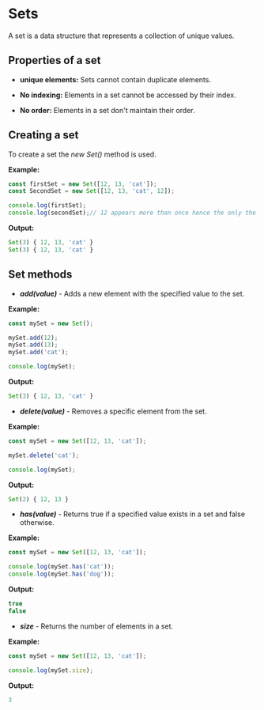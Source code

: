 # Sets

A set is a data structure that represents a collection of unique values.

## Properties of a set

- **unique elements:** Sets cannot contain duplicate elements.

- **No indexing:** Elements in a set cannot be accessed by their index.

- **No order:** Elements in a set don't maintain their order.

## Creating a set

To create a set the _new Set()_ method is used.

**Example:**
```js 
const firstSet = new Set([12, 13, 'cat']);
const SecondSet = new Set([12, 13, 'cat', 12]);

console.log(firstSet);
console.log(secondSet);// 12 appears more than once hence the only the first 12 is displayed
```

**Output:**

```js
Set(3) { 12, 13, 'cat' }
Set(3) { 12, 13, 'cat' }
```

## Set methods

- **_add(value)_** - Adds a new element with the specified value to the set.

**Example:**

```js
const mySet = new Set();

mySet.add(12);
mySet.add(13);
mySet.add('cat');

console.log(mySet);
```

**Output:**

```js
Set(3) { 12, 13, 'cat' }
```

- **_delete(value)_** - Removes a specific element from the set.

**Example:**

```js
const mySet = new Set([12, 13, 'cat']);

mySet.delete('cat');

console.log(mySet);
```

**Output:**

```js
Set(2) { 12, 13 }
```

- **_has(value)_** - Returns true if a specified value exists in a set and false otherwise.

**Example:**

```js
const mySet = new Set([12, 13, 'cat']);

console.log(mySet.has('cat'));
console.log(mySet.has('dog'));
```

**Output:**

```js
true
false
```

- **_size_** - Returns the number of elements in a set.

**Example:**

```js
const mySet = new Set([12, 13, 'cat']);

console.log(mySet.size);
```

**Output:**

```js
3
```